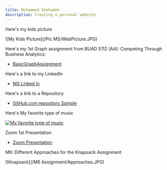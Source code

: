 ```yaml
---
title: Mohammed Shehadeh
description: Creating a personal website
---
```


Here's my kids picture 

![My Kids Picture](/Pic MS/WebPicture.JPG)


Here's my 1st Graph assignment from BUAD 5112 (AA): Competing Through Business Analytics:
- [BasicGraphAssignment](/BasicGraph/index.md)

Here's a link to my LinkedIn

- [MS Linked In](https://www.linkedin.com/in/mohammed-shehadeh-a2b50229/)


Here's a link to a Repository 
- [GitHub.com repository Sample](https://github.com/mashehadeh/1stWebsite)


Here's My favorite type of music

[![My favorite type of music](https://img.youtube.com/vi/iA-3LXjm0h4/0.jpg)](//www.youtube.com/watch?v=iA-3LXjm0h4)

Zoom 1st Presentation

- [Zoom Presentation](/docs/zoom_1.mp4)


M6: Different Approaches for the Knapsack Assignment 

![Knapsack](/M6 Assignment/Approaches.JPG)

